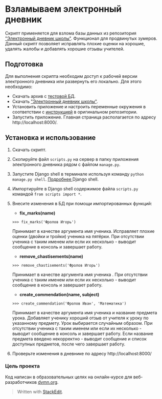 # Взламываем электронный дневник
Скрипт применяется для взлома базы данных из репозитория ["Электронный дневник школы"](https://github.com/devmanorg/e-diary).
Функционал для продвинутых зумеров. Данный скрипт позволяет исправлять плохие оценки на хорошие, удалять жалобы и добавлять хорошие отзывы учителей.

## Подготовка
Для выполнения скрипта необходим доступ к рабочей версии электронного дневника или развернуть его локально. Для этого необходимо:
- Скачать архив с [тестовой БД](https://dvmn.org/filer/canonical/1562234129/166/).
- Скачать ["Электронный дневник школы"](https://github.com/devmanorg/e-diary).
- Установить приложение и настроить переменные окружения в соответствии с [инструкцией](https://github.com/devmanorg/e-diary#запуск) в оригинальном репозитории.
- Запустить приложение. Главная страница располагается по адресу http://localhost:8000/.

## Установка и использование 
1. Скачать скрипт.
2. Скопируйте файл  `scripts.py`  на сервер в папку приложения электронного дневника рядом с файлом `manage.py`.
3. Запустите Django shell в терминале используя команду `python manage.py shell`. [Подробнее ](https://www.csestack.org/open-python-shell-django/)Django shell.
4. Импортируйте в Django shell содержимое файла `scripts.py` командой `from scripts import *`.
5. Внесите изменения в БД при помощи импортированных функций:
	- **fix_marks(name)**
	```
	>>> fix_marks('Фролов Игорь')
	```
	Принимает в качестве аргумента имя ученика.
	Исправляет плохие оценки (двойки и тройки) ученика на пятёрки.
	При отсутствии ученика с таким именем или если их несколько - выводит сообщение в консоль и завершает работу.

	- **remove_chastisements(name)**
	```
	>>> remove_chastisements('Фролов Игорь')
	```
	Принимает в качестве аргумента имя ученика	.
	При отсутствии ученика с таким именем или если их несколько - выводит сообщение в консоль и завершает работу.
	

	- **create_commendation(name, subject)**
	```
	>>> create_commendation('Фролов Иван', 'Математика')
	```
	Принимает в качестве аргумента имя ученика и название предмета урока.	Добавляет ученику хороший отзыв от учителя к уроку по указанному предмету. Урок выбирается случайным образом.
	При отсутствии ученика с таким именем или если их несколько - выводит сообщение в консоль и завершает работу.
	Если название предмета введено некорректно - выводит сообщение и список доступных предметов, после чего завершает работу. 
6. Проверьте изменения в дневнике по адресу http://localhost:8000/

### Цель проекта

Код написан в образовательных целях на онлайн-курсе для веб-разработчиков  [dvmn.org](https://dvmn.org/).
> Written with [StackEdit](https://stackedit.io/).